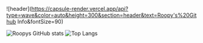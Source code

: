 ![header](https://capsule-render.vercel.app/api?type=wave&color=auto&height=300&section=header&text=Roopy's%20Github Info&fontSize=90)

![Roopys GitHub stats](https://github-readme-stats.vercel.app/api?username=21929457&show_icons=true&theme=radical)
![Top Langs](https://github-readme-stats.vercel.app/api/top-langs/?username=21929457&layout=compact)
